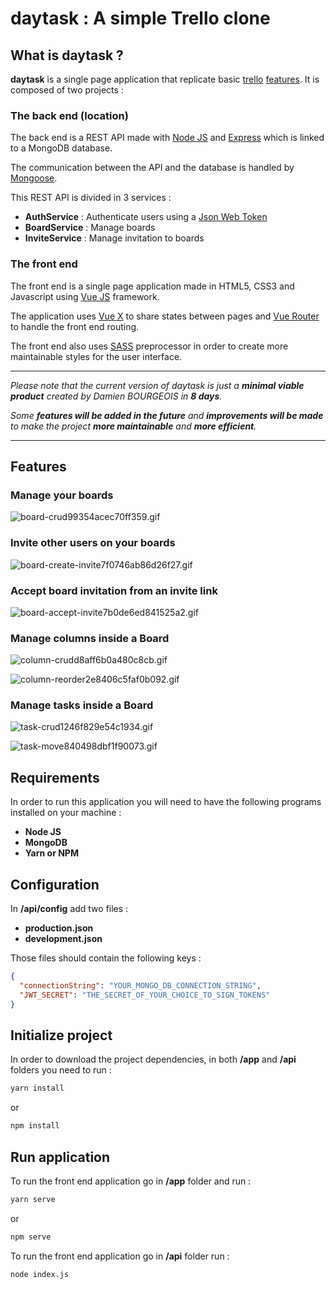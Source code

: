 # daytask : A simple Trello clone 

## What is daytask ?

**daytask** is a single page application that replicate basic [trello](https://trello.com/) [features](#features). It is composed of two projects :

### The back end (location)

The back end is a REST API made with [Node JS](https://nodejs.org/) and [Express](https://expressjs.com/) which is linked to a MongoDB database.

The communication between the API and the database is handled by [Mongoose](https://mongoosejs.com/).

This REST API is divided in 3 services :

- **AuthService** : Authenticate users using a [Json Web Token](https://jwt.io/)
- **BoardService** : Manage boards
- **InviteService** : Manage invitation to boards

### The front end 

The front end is a single page application made in HTML5, CSS3 and Javascript using [Vue JS](https://vuejs.org/) framework. 

The application uses [Vue X](https://vuex.vuejs.org/) to share states between pages and [Vue Router](https://router.vuejs.org/) to handle the front end routing.

The front end also uses [SASS](https://sass-lang.com/) preprocessor in order to create more maintainable styles for the user interface.



------

*Please note that the current version of daytask is just a **minimal viable product** created by Damien BOURGEOIS in **8 days**.*

*Some **features will be added in the future** and **improvements will be made** to make the project **more maintainable** and **more efficient**.* 

------



## Features



### Manage your boards

![board-crud99354acec70ff359.gif](https://s3.gifyu.com/images/board-crud99354acec70ff359.gif)



### Invite other users on your boards

![board-create-invite7f0746ab86d26f27.gif](https://s3.gifyu.com/images/board-create-invite7f0746ab86d26f27.gif)


### Accept board invitation from an invite link

![board-accept-invite7b0de6ed841525a2.gif](https://s3.gifyu.com/images/board-accept-invite7b0de6ed841525a2.gif)

### Manage columns inside a Board

![column-crudd8aff6b0a480c8cb.gif](https://s3.gifyu.com/images/column-crudd8aff6b0a480c8cb.gif)

![column-reorder2e8406c5faf0b092.gif](https://s3.gifyu.com/images/column-reorder2e8406c5faf0b092.gif)



### Manage tasks inside a Board

![task-crud1246f829e54c1934.gif](https://s3.gifyu.com/images/task-crud1246f829e54c1934.gif)

![task-move840498dbf1f90073.gif](https://s3.gifyu.com/images/task-move840498dbf1f90073.gif)



## Requirements

In order to run this application you will need to have the following programs installed on your machine :

- **Node JS** 
- **MongoDB**
- **Yarn or NPM**



## Configuration

In **/api/config** add two files :

- **production.json** 
- **development.json** 

Those files should contain the following keys :

```json
{
  "connectionString": "YOUR_MONGO_DB_CONNECTION_STRING",
  "JWT_SECRET": "THE_SECRET_OF_YOUR_CHOICE_TO_SIGN_TOKENS"
}
```



## Initialize project

In order to download the project dependencies, in both **/app** and **/api** folders you need to run  :

```bash
yarn install
```

or

```bash
npm install
```



## Run application

To run the front end application go in **/app** folder and run :

```bash
yarn serve
```

or

```bash
npm serve
```



To run the front end application go in **/api** folder run :

```bash
node index.js
```
